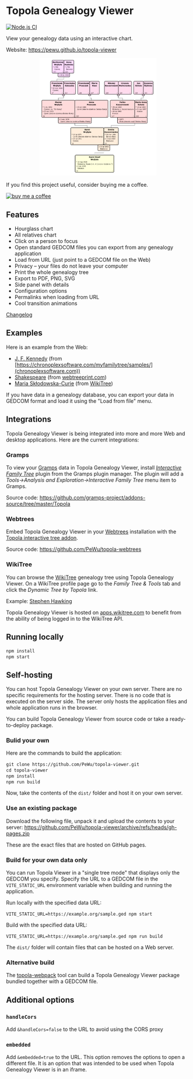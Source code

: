 # Topola Genealogy Viewer

[![Node.js CI](https://github.com/PeWu/topola-viewer/actions/workflows/node.js.yml/badge.svg)](https://github.com/PeWu/topola-viewer/actions/workflows/node.js.yml)

View your genealogy data using an interactive chart.

Website: https://pewu.github.io/topola-viewer

<p align="center">
  <a href="https://pewu.github.io/topola-viewer/#/view?url=http%3A%2F%2Fgenpol.com%2Fmodule-Downloads-prep_hand_out-lid-32.html">
    <img src="screenshot.png" width="320" alt="screenshot">
  </a>
</p>

If you find this project useful, consider buying me a coffee.

[![buy me a coffee](https://www.buymeacoffee.com/assets/img/custom_images/yellow_img.png)](https://www.buymeacoffee.com/pewu)

## Features
* Hourglass chart
* All relatives chart
* Click on a person to focus
* Open standard GEDCOM files you can export from any genealogy application
* Load from URL (just point to a GEDCOM file on the Web)
* Privacy – your files do not leave your computer
* Print the whole genealogy tree
* Export to PDF, PNG, SVG
* Side panel with details
* Configuration options
* Permalinks when loading from URL
* Cool transition animations

[Changelog](CHANGELOG.md)

## Examples

Here is an example from the Web:

* [J. F. Kennedy](https://pewu.github.io/topola-viewer/#/view?url=https%3A%2F%2Fchronoplexsoftware.com%2Fmyfamilytree%2Fsamples%2FThe%2520Kennedy%2520Family.gdz) (from [https://chronoplexsoftware.com/myfamilytree/samples/](chronoplexsoftware.com))
* [Shakespeare](https://pewu.github.io/topola-viewer/#/view?url=https%3A%2F%2Fwebtreeprint.com%2Ftp_downloader.php%3Fpath%3Dfamous_gedcoms%2Fshakespeare.ged%26file%3Dshakespeare.ged) (from [webtreeprint.com](https://webtreeprint.com/tp_famous_gedcoms.php))
* [Maria Skłodowska-Curie](https://pewu.github.io/topola-viewer/#/view?indi=Sk%C5%82odowska-2&source=wikitree) (from [WikiTree](https://www.wikitree.com/wiki/Sk%C5%82odowska-2))

If you have data in a genealogy database, you can export your data in GEDCOM format and load it using the "Load from file" menu.

## Integrations

Topola Genealogy Viewer is being integrated into more and more Web and desktop applications.
Here are the current integrations:

### Gramps

To view your [Gramps](https://gramps-project.org/) data in Topola Genealogy Viewer,
install [*Interactive Family Tree*](https://gramps-project.org/wiki/index.php/Interactive_Family_Tree)
plugin from the Gramps plugin manager. The plugin will add a
*Tools->Analysis and Exploration->Interactive Family Tree* menu item to Gramps.

Source code: https://github.com/gramps-project/addons-source/tree/master/Topola

### Webtrees

Embed Topola Genealogy Viewer in your [Webtrees](https://www.webtrees.net/) installation with the
[Topola interactive tree addon](https://webtrees.net/download/modules#simple-auto-login---by-fanningert---20---website).

Source code: https://github.com/PeWu/topola-webtrees

### WikiTree

You can browse the [WikiTree](https://www.wikitree.com/) genealogy tree using Topola Genealogy Viewer.
On a WikiTree profile page go to the *Family Tree & Tools* tab and click the *Dynamic Tree by Topola* link.

Example:
[Stephen Hawking](https://apps.wikitree.com/apps/wiech13/topola-viewer/#/view?source=wikitree&standalone=false&indi=Hawking-7)

Topola Genealogy Viewer is hosted on [apps.wikitree.com](https://apps.wikitree.com/apps/wiech13/topola-viewer)
to benefit from the ability of being logged in to the WikiTree API.

## Running locally

```
npm install
npm start
```

## Self-hosting

You can host Topola Genealogy Viewer on your own server. There are no specific requirements for the hosting server. There is no code that is executed on the server side. The server only hosts the application files and whole application runs in the browser.

You can build Topola Genealogy Viewer from source code or take a ready-to-deploy package.

### Bulid your own

Here are the commands to build the application:
```
git clone https://github.com/PeWu/topola-viewer.git
cd topola-viewer
npm install
npm run build
```
Now, take the contents of the `dist/` folder and host it on your own server.

### Use an existing package

Download the following file, unpack it and upload the contents to your server:
https://github.com/PeWu/topola-viewer/archive/refs/heads/gh-pages.zip

These are the exact files that are hosted on GitHub pages.

### Build for your own data only

You can run Topola Viewer in a "single tree mode" that displays only the GEDCOM you specify. Specify the URL to a GEDCOM file in the `VITE_STATIC_URL` environment variable when building and running the application.

Run locally with the specified data URL:
```
VITE_STATIC_URL=https://example.org/sample.ged npm start
```

Build with the specified data URL:
```
VITE_STATIC_URL=https://example.org/sample.ged npm run build
```
The `dist/` folder will contain files that can be hosted on a Web server.

### Alternative build

The [topola-webpack](https://github.com/develancer/topola-webpack) tool can build a Topola Genealogy Viewer package bundled together with a GEDCOM file.

## Additional options

### `handleCors`

Add `&handleCors=false` to the URL to avoid using the CORS proxy

### `embedded`

Add `&embedded=true` to the URL. This option removes the options to open a different file. It is an option that was intended to be used when Topola Genealogy Viewer is in an iframe.
